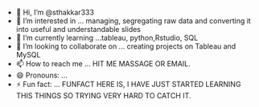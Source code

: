 - 👋 Hi, I’m @sthakkar333
- 👀 I’m interested in ... managing, segregating raw data and converting it into useful and understandable slides
- 🌱 I’m currently learning ...tableau, python,Rstudio, SQL
- 💞️ I’m looking to collaborate on ... creating projects on Tableau and MySQL
- 📫 How to reach me ... HIT ME MASSAGE OR EMAIL.
- 😄 Pronouns: ...
- ⚡ Fun fact: ... FUNFACT HERE IS, I HAVE JUST STARTED LEARNING THIS THINGS SO TRYING VERY HARD TO CATCH IT.
<!---
sthakkar333/sthakkar333 is a ✨ special ✨ repository because its `README.md` (this file) appears on your GitHub profile.
You can click the Preview link to take a look at your changes.
--->
